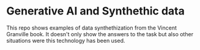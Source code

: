 # Generative AI and Synthethic data
This repo shows examples of data synthethization from the Vincent Granville book. It doesn't only show the answers to the task but also other situations were this technology has been used. 
